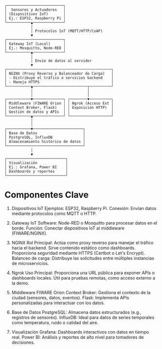 ```
┌──────────────────────────┐
│  Sensores y Actuadores   │
│ (Dispositivos IoT)       │
│ Ej.: ESP32, Raspberry Pi │
└───────────▲──────────────┘
            │
            │ Protocolos IoT (MQTT/HTTP/CoAP)
            ▼
┌──────────────────────────┐
│ Gateway IoT (Local)      │
│ Ej.: Mosquitto, Node-RED │
└───────────▲──────────────┘
            │
            │ Envío de datos al servidor
            ▼
┌────────────────────────────────────────────────┐
│ NGINX (Proxy Reverso y Balanceador de Carga)   │
│ - Distribuye el tráfico a servicios backend    │
│ - Maneja HTTPS                                 │
└───────────▲─────────────────────────┬──────────┘
            │                         │
            │                         │
┌───────────▼──────────────┐ ┌────────▼──────────┐
│ Middleware (FIWARE Orion │ │ Ngrok (Acceso Ext │
│ Context Broker, Flask)   │ │ Exposición HTTP)  │
│ Gestión de datos y APIs  │ │                   │
└───────────▲──────────────┘ └───────────────────┘
            │
            │
┌───────────▼───────────────────────┐
│ Base de Datos                     │
│ PostgreSQL, InfluxDB              │
│ Almacenamiento histórico de datos │
└───────────────────────────────────┘
            │
            ▼
┌───────────────────────────┐
│ Visualización             │
│ Ej.: Grafana, Power BI    │
│ Dashboards y reportes     │
└───────────────────────────┘

```
# Componentes Clave
1. Dispositivos IoT
Ejemplos: ESP32, Raspberry Pi.
Conexión: Envían datos mediante protocolos como MQTT o HTTP.

2. Gateway IoT
Software: Node-RED o Mosquitto para procesar datos en el borde.
Función: Conectar dispositivos IoT al middleware (FIWARE/NGINX).

3. NGINX
Rol Principal:
Actúa como proxy reverso para manejar el tráfico hacia el backend.
Sirve contenido estático como dashboards.
Proporciona seguridad mediante HTTPS (Certbot o Let's Encrypt).
Balanceo de carga: Distribuye las solicitudes entre múltiples instancias de microservicios.

4. Ngrok
Uso Principal:
Proporciona una URL pública para exponer APIs o dashboards locales.
Útil para pruebas remotas, como acceso externo a la demo.

5. Middleware
FIWARE Orion Context Broker:
Gestiona el contexto de la ciudad (sensores, datos, eventos).
Flask:
Implementa APIs personalizadas para interactuar con los datos.

6. Base de Datos
PostgreSQL:
Almacena datos estructurados (e.g., registros de sensores).
InfluxDB:
Ideal para datos de series temporales como temperatura, ruido o calidad del aire.

7. Visualización
Grafana:
Dashboards interactivos con datos en tiempo real.
Power BI:
Análisis y reportes de alto nivel para tomadores de decisiones.